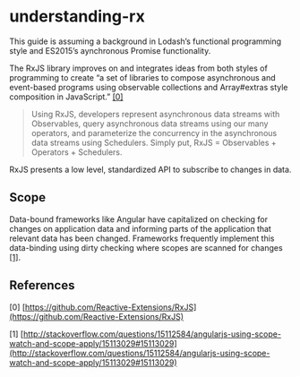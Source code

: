 # understanding-rx

This guide is assuming a background in Lodash’s functional programming style and ES2015’s aynchronous Promise functionality.

The RxJS library improves on and integrates ideas from both styles of programming to create “a set of libraries to compose asynchronous and event-based programs using observable collections and Array#extras style composition in JavaScript.” [[0]](#0)

> Using RxJS, developers represent asynchronous data streams with Observables, query asynchronous data streams using our many operators, and parameterize the concurrency in the asynchronous data streams using Schedulers. Simply put, RxJS = Observables + Operators + Schedulers.

RxJS presents a low level, standardized API to subscribe to changes in data.

## Scope

Data-bound frameworks like Angular have capitalized on checking for changes on application data and informing parts of the application that relevant data has been changed. Frameworks frequently implement this data-binding using dirty checking where scopes are scanned for changes [[1]](#1).

## References

<a id="0"></a>
[0] [https://github.com/Reactive-Extensions/RxJS](https://github.com/Reactive-Extensions/RxJS)

<a id="1"></a>
[1] [http://stackoverflow.com/questions/15112584/angularjs-using-scope-watch-and-scope-apply/15113029#15113029](http://stackoverflow.com/questions/15112584/angularjs-using-scope-watch-and-scope-apply/15113029#15113029)
